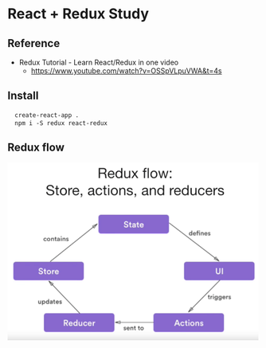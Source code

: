 # React + Redux Study

## Reference
- Redux Tutorial - Learn React/Redux in one video
  - https://www.youtube.com/watch?v=OSSpVLpuVWA&t=4s


## Install
```
  create-react-app .
  npm i -S redux react-redux
```

## Redux flow
![Redux flow](_notes/redux-flow.png)


